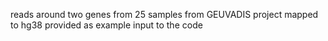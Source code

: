 reads around two genes from 25 samples from GEUVADIS project mapped to hg38 provided as example input to the code